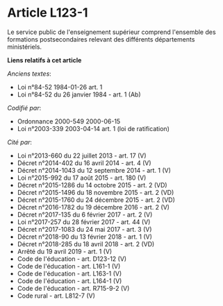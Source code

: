 # Article L123-1

Le service public de l'enseignement supérieur comprend l'ensemble des formations postsecondaires relevant des différents
départements ministériels.

**Liens relatifs à cet article**

_Anciens textes_:

  - Loi n°84-52 1984-01-26 art. 1
  - Loi n°84-52 du 26 janvier 1984 - art. 1 (Ab)

_Codifié par_:

  - Ordonnance 2000-549 2000-06-15
  - Loi n°2003-339 2003-04-14 art. 1 (loi de ratification)

_Cité par_:

  - Loi n°2013-660 du 22 juillet 2013 - art. 17 (V)
  - Décret n°2014-402 du 16 avril 2014 - art. 4 (V)
  - Décret n°2014-1043 du 12 septembre 2014 - art. 1 (V)
  - Loi n°2015-992 du 17 août 2015 - art. 180 (V)
  - Décret n°2015-1286 du 14 octobre 2015 - art. 2 (VD)
  - Décret n°2015-1496 du 18 novembre 2015 - art. 2 (VD)
  - Décret n°2015-1760 du 24 décembre 2015 - art. 2 (VD)
  - Décret n°2016-1782 du 19 décembre 2016 - art. 2 (V)
  - Décret n°2017-135 du 6 février 2017 - art. 2 (V)
  - Loi n°2017-257 du 28 février 2017 - art. 44 (V)
  - Décret n°2017-1083 du 24 mai 2017 - art. 3 (V)
  - Décret n°2018-90 du 13 février 2018 - art. 1 (V)
  - Décret n°2018-285 du 18 avril 2018 - art. 2 (VD)
  - Arrêté du 19 avril 2019 - art. 1 (V)
  - Code de l'éducation - art. D123-12 (V)
  - Code de l'éducation - art. L161-1 (V)
  - Code de l'éducation - art. L163-1 (V)
  - Code de l'éducation - art. L164-1 (V)
  - Code de l'éducation - art. R715-9-2 (V)
  - Code rural - art. L812-7 (V)
